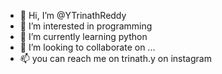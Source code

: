 - 👋 Hi, I’m @YTrinathReddy
- 👀 I’m interested in programming 
- 🌱 I’m currently learning python
- 💞️ I’m looking to collaborate on ...
- 📫 you can reach me on trinath.y on instagram

<!---
YTrinathReddy/YTrinathReddy is a ✨ special ✨ repository because its `README.md` (this file) appears on your GitHub profile.
You can click the Preview link to take a look at your changes.
--->
